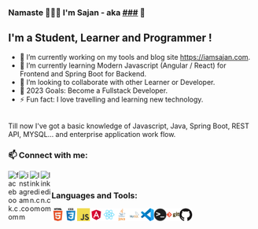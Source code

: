 ### Namaste 🙏🙏🙏 I'm Sajan - aka [###][website] 👋

## I'm a Student, Learner and Programmer !
<!-- - 💬 Ask me about ...
- 😄 Pronouns: ...-->
- 🔭 I’m currently working on my tools and blog site https://iamsajan.com.
- 🌱 I’m currently learning Modern Javascript (Angular / React) for Frontend and Spring Boot for Backend.
- 👯 I’m looking to collaborate with other Learner or Developer.
- 🥅 2023 Goals: Become a Fullstack Developer.
- ⚡ Fun fact: I love travelling and learning new technology.

<br />
  Till now I've got a basic knowledge of Javascript, Java, Spring Boot, REST API, MYSQL... and enterprise application work flow.

###  📫 Connect with me: 
[<img align="left" alt="facebook.com" width="22px" src="https://cdn.cdnlogo.com/logos/f/91/facebook-icon.svg" />][Facebook]
[<img align="left" alt="instagram.com" width="22px" src="https://cdn.cdnlogo.com/logos/i/12/instagram-2016.svg" />][Instagram]
[<img align="left" alt="linkedin.com" width="22px" src="https://cdn.cdnlogo.com/logos/t/96/twitter-icon.svg" />][Twitter]
[<img align="left" alt="linkedin.com" width="22px" src="https://content.linkedin.com/content/dam/me/business/en-us/amp/brand-site/v2/bg/LI-Bug.svg.original.svg" />][LinkedIn]

<br />

### Languages and Tools:
<img align="left" alt="HTML5" width="26px" src="https://raw.githubusercontent.com/github/explore/80688e429a7d4ef2fca1e82350fe8e3517d3494d/topics/html/html.png" />
<img align="left" alt="css3" width="26px" src="https://raw.githubusercontent.com/github/explore/80688e429a7d4ef2fca1e82350fe8e3517d3494d/topics/css/css.png" />
<img align="left" alt="javascript" width="26px" src="https://raw.githubusercontent.com/github/explore/80688e429a7d4ef2fca1e82350fe8e3517d3494d/topics/javascript/javascript.png" />
<img align="left" alt="React" width="26px" src="https://raw.githubusercontent.com/github/explore/80688e429a7d4ef2fca1e82350fe8e3517d3494d/topics/angular/angular.png" />
<img align="left" alt="React" width="26px" src="https://raw.githubusercontent.com/github/explore/80688e429a7d4ef2fca1e82350fe8e3517d3494d/topics/react/react.png" />
<img align="left" alt="java" width="26px" src="https://raw.githubusercontent.com/github/explore/80688e429a7d4ef2fca1e82350fe8e3517d3494d/topics/java/java.png" />
<img align="left" alt="mysql" width="26px" src="https://raw.githubusercontent.com/github/explore/80688e429a7d4ef2fca1e82350fe8e3517d3494d/topics/mysql/mysql.png" />
<img align="left" alt="Visual Studio Code" width="26px" src="https://raw.githubusercontent.com/github/explore/80688e429a7d4ef2fca1e82350fe8e3517d3494d/topics/visual-studio-code/visual-studio-code.png" />
<img align="left" alt="mysql" width="26px" src="https://raw.githubusercontent.com/github/explore/80688e429a7d4ef2fca1e82350fe8e3517d3494d/topics/terminal/terminal.png" />
<img align="left" alt="git" width="26px" src="https://raw.githubusercontent.com/github/explore/80688e429a7d4ef2fca1e82350fe8e3517d3494d/topics/git/git.png" />
<img align="left" alt="git" width="26px" src="https://raw.githubusercontent.com/github/explore/78df643247d429f6cc873026c0622819ad797942/topics/github/github.png" />

<br />
<br />

[website]: https://kcsajan.com.np
[Facebook]: https://www.facebook.com/sajan96kc
[Instagram]: https://www.instagram.com/sajan96kc/
[LinkedIn]: https://www.linkedin.com/in/sajankc/
[Twitter]: https://twitter.com/sajan96kc
